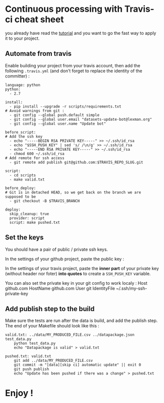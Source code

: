 # Continuous processing with Travis-ci cheat sheet

you already have read the [tutorial](README.md) and you want to go the fast way to apply it to your project.


## Automate from travis
Enable building your project from your travis account, then add the following ``.travis.yml`` (and 
don't forget to replace the identity of the committer) :

    language: python
    python:
      - 2.7

    install:
      - pip install --upgrade -r scripts/requirements.txt
    # Avoid warnings from git :
      - git config --global push.default simple
      - git config --global user.email "datasets-update-bot@lexman.org"
      - git config --global user.name "Update bot"

    before_script:
    # Add the ssh key
      - echo "-----BEGIN RSA PRIVATE KEY-----" >> ~/.ssh/id_rsa
      - echo "$SSH_PUSH_KEY" | sed 's/ /\n/g' >> ~/.ssh/id_rsa
      - echo "-----END RSA PRIVATE KEY-----" >> ~/.ssh/id_rsa
      - chmod 600 ~/.ssh/id_rsa
    # Add remote for ssh access
      - git remote add publish git@github.com:$TRAVIS_REPO_SLUG.git

    script:
      - cd scripts
      - make valid.txt

    before_deploy:
    # Git is in detached HEAD, so we get back on the branch we are supposed to be
      - git checkout -B $TRAVIS_BRANCH

    deploy:
      skip_cleanup: true
      provider: script
      script: make pushed.txt

## Set the keys
You should have a pair of public / private ssh keys.

In the settings of your github project, paste the public key :

In the settings of your travis project, paste the **inner part** of your private key (without header nor foter) **into quotes** to create
a ``SSH_PUSH_KEY`` variable.

You can also set the private key in your git config to work localy  :
    Host github.com
        HostName github.com
        User git
        IdentityFile ~/.ssh/my-ssh-private-key


## Add publish step to the build
Make sure the tests are run after the data is build, and add the publish step. The end of your Makefile should look like this :

    valid.txt: ../data/MY_PRODUCED_FILE.csv ../datapackage.json test_data.py
        python test_data.py
        echo "Datapackage is valid" > valid.txt

    pushed.txt: valid.txt
        git add ../data/MY_PRODUCED_FILE.csv
        git commit -m "[data][skip ci] automatic update" || exit 0
        git push publish
        echo "Update has been pushed if there was a change" > pushed.txt


# Enjoy !